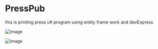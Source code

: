 # PressPub
this is printing press c# program using entity frame work and devExpress

![image](https://user-images.githubusercontent.com/16039135/150985986-d137583d-a493-4bd4-b5e8-d560f80147b2.png)

![image](https://user-images.githubusercontent.com/16039135/150986215-e416b7c8-442e-49bb-8a25-333332b7a105.png)

